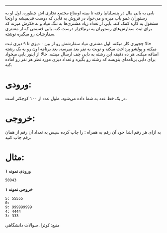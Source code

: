 -------------
بابی به بابی مال در پنسیلبابیا رفته تا ببینه اوضاع مجتمع تجاری اش چطوره. اول او به رستوران عمو باب میره و می‌خواد در فروش به فابی که دوست قدیمیشه و اونجا مشغول به کاره کمک کنه. بابی از تعداد زیاد مشتری‌ها به تنگ میاد و به فکرش میزنه که برای ثبت سفارش‌های رستوران یه نرم‌افزار درست کنه. بابی قسمتی که از مشتری سفارشات رو میگیره نوشته.

حالا چجوری کار میکنه. اول مشتری میاد سفارشش رو از بین ۰ دیزی  تا ۹ دیزی ثبت میکنه و پولشو پرداخت میکنه و نوبت به نفر بعد میرسه. بعد برنامه اون رو به یک رشته اضافه میکنه. هر ده دقیقه این رشته به دابی چف ارسال میشه. حالا از اینور بابی میخواد برای دابی برنامه‌ای بنویسه که رشته رو بگیره و تعداد دیزی مورد نظر هر نفر رو آماده کنه.

# ورودی:

در یک خط عدد به شما داده می‌شود. طول عدد از ۱۰۰ کوچکتر است.

# خروجی:

به ازای هر رقم ابتدا خود آن رقم به همراه ‍: را چاپ کرده سپس به تعداد آن رقم از همان رقم چاپ کنید.

# مثال:

**ورودی نمونه ۱**
```
50943
```


**خروجی نمونه ۱**
```
5: 55555
0:
9: 999999999
4: 4444
3: 333
```


منبع: کوئرا، سوالات دانشگاهی